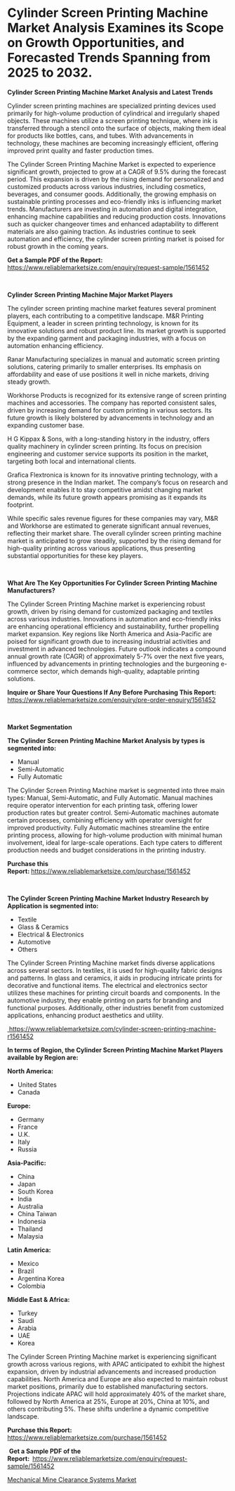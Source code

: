 <p><h1>Cylinder Screen Printing Machine Market Analysis Examines its Scope on Growth Opportunities, and Forecasted Trends Spanning from 2025 to 2032.</h1></p><p><strong>Cylinder Screen Printing Machine Market Analysis and Latest Trends</strong></p>
<p><p>Cylinder screen printing machines are specialized printing devices used primarily for high-volume production of cylindrical and irregularly shaped objects. These machines utilize a screen printing technique, where ink is transferred through a stencil onto the surface of objects, making them ideal for products like bottles, cans, and tubes. With advancements in technology, these machines are becoming increasingly efficient, offering improved print quality and faster production times.</p><p>The Cylinder Screen Printing Machine Market is expected to experience significant growth, projected to grow at a CAGR of 9.5% during the forecast period. This expansion is driven by the rising demand for personalized and customized products across various industries, including cosmetics, beverages, and consumer goods. Additionally, the growing emphasis on sustainable printing processes and eco-friendly inks is influencing market trends. Manufacturers are investing in automation and digital integration, enhancing machine capabilities and reducing production costs. Innovations such as quicker changeover times and enhanced adaptability to different materials are also gaining traction. As industries continue to seek automation and efficiency, the cylinder screen printing market is poised for robust growth in the coming years.</p></p>
<p><strong>Get a Sample PDF of the Report:&nbsp;</strong> <a href="https://www.reliablemarketsize.com/enquiry/request-sample/1561452?utm_campaign=3117&utm_medium=2&utm_source=Github&utm_content=ia&utm_term=08042025&utm_id=cylinder-screen-printing-machine">https://www.reliablemarketsize.com/enquiry/request-sample/1561452</a></p>
<p>&nbsp;</p>
<p><strong>Cylinder Screen Printing Machine Major Market Players</strong></p>
<p><p>The cylinder screen printing machine market features several prominent players, each contributing to a competitive landscape. M&R Printing Equipment, a leader in screen printing technology, is known for its innovative solutions and robust product line. Its market growth is supported by the expanding garment and packaging industries, with a focus on automation enhancing efficiency. </p><p>Ranar Manufacturing specializes in manual and automatic screen printing solutions, catering primarily to smaller enterprises. Its emphasis on affordability and ease of use positions it well in niche markets, driving steady growth.</p><p>Workhorse Products is recognized for its extensive range of screen printing machines and accessories. The company has reported consistent sales, driven by increasing demand for custom printing in various sectors. Its future growth is likely bolstered by advancements in technology and an expanding customer base.</p><p>H G Kippax & Sons, with a long-standing history in the industry, offers quality machinery in cylinder screen printing. Its focus on precision engineering and customer service supports its position in the market, targeting both local and international clients.</p><p>Grafica Flextronica is known for its innovative printing technology, with a strong presence in the Indian market. The company’s focus on research and development enables it to stay competitive amidst changing market demands, while its future growth appears promising as it expands its footprint.</p><p>While specific sales revenue figures for these companies may vary, M&R and Workhorse are estimated to generate significant annual revenues, reflecting their market share. The overall cylinder screen printing machine market is anticipated to grow steadily, supported by the rising demand for high-quality printing across various applications, thus presenting substantial opportunities for these key players.</p></p>
<p>&nbsp;</p>
<p><strong>What Are The Key Opportunities For Cylinder Screen Printing Machine Manufacturers?</strong></p>
<p><p>The Cylinder Screen Printing Machine market is experiencing robust growth, driven by rising demand for customized packaging and textiles across various industries. Innovations in automation and eco-friendly inks are enhancing operational efficiency and sustainability, further propelling market expansion. Key regions like North America and Asia-Pacific are poised for significant growth due to increasing industrial activities and investment in advanced technologies. Future outlook indicates a compound annual growth rate (CAGR) of approximately 5-7% over the next five years, influenced by advancements in printing technologies and the burgeoning e-commerce sector, which demands high-quality, adaptable printing solutions.</p></p>
<p><strong>Inquire or Share Your Questions If Any Before Purchasing This Report:</strong> <a href="https://www.reliablemarketsize.com/enquiry/pre-order-enquiry/1561452?utm_campaign=3117&utm_medium=2&utm_source=Github&utm_content=ia&utm_term=08042025&utm_id=cylinder-screen-printing-machine">https://www.reliablemarketsize.com/enquiry/pre-order-enquiry/1561452</a></p>
<p>&nbsp;</p>
<p><strong>Market Segmentation</strong></p>
<p><strong>The Cylinder Screen Printing Machine Market Analysis by types is segmented into:</strong></p>
<p><ul><li>Manual</li><li>Semi-Automatic</li><li>Fully Automatic</li></ul></p>
<p><p>The Cylinder Screen Printing Machine market is segmented into three main types: Manual, Semi-Automatic, and Fully Automatic. Manual machines require operator intervention for each printing task, offering lower production rates but greater control. Semi-Automatic machines automate certain processes, combining efficiency with operator oversight for improved productivity. Fully Automatic machines streamline the entire printing process, allowing for high-volume production with minimal human involvement, ideal for large-scale operations. Each type caters to different production needs and budget considerations in the printing industry.</p></p>
<p><strong>Purchase this Report:&nbsp;</strong><a href="https://www.reliablemarketsize.com/purchase/1561452?utm_campaign=3117&utm_medium=2&utm_source=Github&utm_content=ia&utm_term=08042025&utm_id=cylinder-screen-printing-machine">https://www.reliablemarketsize.com/purchase/1561452</a></p>
<p>&nbsp;</p>
<p><strong>The Cylinder Screen Printing Machine Market Industry Research by Application is segmented into:</strong></p>
<p><ul><li>Textile</li><li>Glass & Ceramics</li><li>Electrical & Electronics</li><li>Automotive</li><li>Others</li></ul></p>
<p><p>The Cylinder Screen Printing Machine market finds diverse applications across several sectors. In textiles, it is used for high-quality fabric designs and patterns. In glass and ceramics, it aids in producing intricate prints for decorative and functional items. The electrical and electronics sector utilizes these machines for printing circuit boards and components. In the automotive industry, they enable printing on parts for branding and functional purposes. Additionally, other industries benefit from customized applications, enhancing product aesthetics and utility.</p></p>
<p><a href="https://www.reliablemarketsize.com/cylinder-screen-printing-machine-r1561452?utm_campaign=3117&utm_medium=2&utm_source=Github&utm_content=ia&utm_term=08042025&utm_id=cylinder-screen-printing-machine">&nbsp;https://www.reliablemarketsize.com/cylinder-screen-printing-machine-r1561452</a></p>
<p><strong>In terms of Region, the Cylinder Screen Printing Machine Market Players available by Region are:</strong></p>
<p>
    <p> <strong> North America: </strong>
        <ul>
            <li>United States</li>
            <li>Canada</li>
        </ul>
        </p> 
    <p> <strong> Europe: </strong>
        <ul>
            <li>Germany</li>
            <li>France</li>
            <li>U.K.</li>
            <li>Italy</li>
            <li>Russia</li>
        </ul>
        </p> 
    <p> <strong> Asia-Pacific: </strong>
        <ul>
            <li>China</li>
            <li>Japan</li>
            <li>South Korea</li>
            <li>India</li>
            <li>Australia</li>
            <li>China Taiwan</li>
            <li>Indonesia</li>
            <li>Thailand</li>
            <li>Malaysia</li>
        </ul>
        </p> 
    <p> <strong> Latin America: </strong>
        <ul>
            <li>Mexico</li>
            <li>Brazil</li>
            <li>Argentina Korea</li>
            <li>Colombia</li>
        </ul>
        </p> 
    <p> <strong> Middle East & Africa: </strong>
        <ul>
            <li>Turkey</li>
            <li>Saudi</li>
            <li>Arabia</li>
            <li>UAE</li>
            <li>Korea</li>
        </ul>
    </p>
    </p>
<p><p>The Cylinder Screen Printing Machine market is experiencing significant growth across various regions, with APAC anticipated to exhibit the highest expansion, driven by industrial advancements and increased production capabilities. North America and Europe are also expected to maintain robust market positions, primarily due to established manufacturing sectors. Projections indicate APAC will hold approximately 40% of the market share, followed by North America at 25%, Europe at 20%, China at 10%, and others contributing 5%. These shifts underline a dynamic competitive landscape.</p></p>
<p><strong>Purchase this Report: </strong><a href="https://www.reliablemarketsize.com/purchase/1561452?utm_campaign=3117&utm_medium=2&utm_source=Github&utm_content=ia&utm_term=08042025&utm_id=cylinder-screen-printing-machine">https://www.reliablemarketsize.com/purchase/1561452</a></p>
<p>&nbsp;<strong>Get a Sample PDF of the Report:&nbsp;&nbsp;</strong><a href="https://www.reliablemarketsize.com/enquiry/request-sample/1561452?utm_campaign=3117&utm_medium=2&utm_source=Github&utm_content=ia&utm_term=08042025&utm_id=cylinder-screen-printing-machine">https://www.reliablemarketsize.com/enquiry/request-sample/1561452</a></p>
<p><strong></strong></p>
<p><p><a href="https://github.com/lizonbochil23/Market-Research-Report-List-1/blob/main/mechanical-mine-clearance-systems-market.md?utm_campaign=3117&utm_medium=2&utm_source=Github&utm_content=ia&utm_term=08042025&utm_id=cylinder-screen-printing-machine">Mechanical Mine Clearance Systems Market</a></p></p>